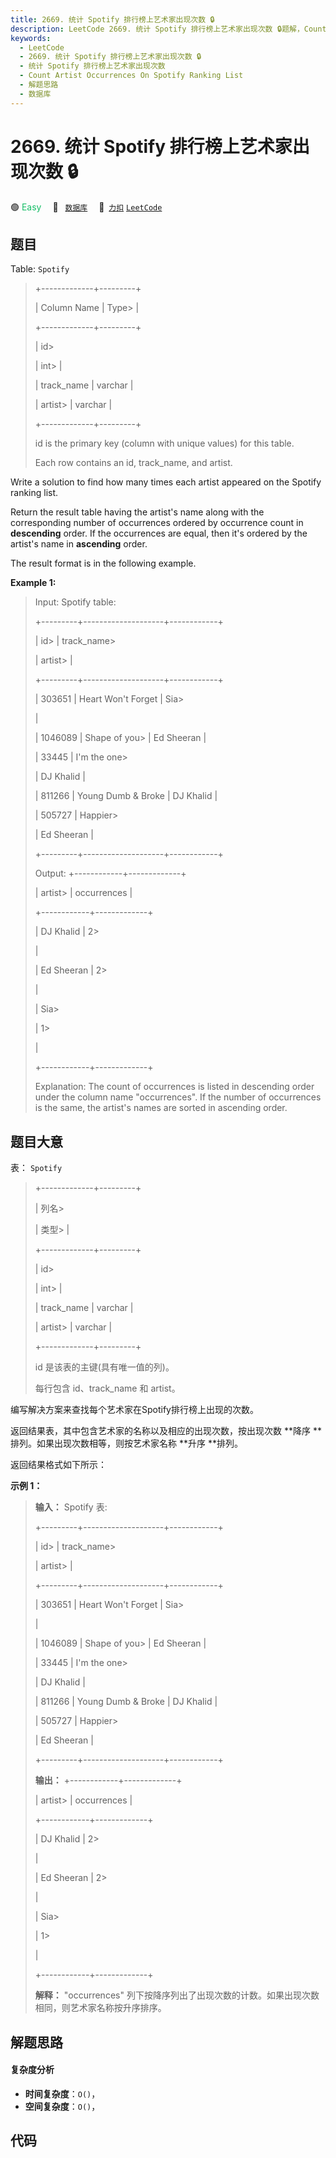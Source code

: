 ```yaml
---
title: 2669. 统计 Spotify 排行榜上艺术家出现次数 🔒
description: LeetCode 2669. 统计 Spotify 排行榜上艺术家出现次数 🔒题解，Count Artist Occurrences On Spotify Ranking List，包含解题思路、复杂度分析以及完整的 JavaScript 代码实现。
keywords:
  - LeetCode
  - 2669. 统计 Spotify 排行榜上艺术家出现次数 🔒
  - 统计 Spotify 排行榜上艺术家出现次数
  - Count Artist Occurrences On Spotify Ranking List
  - 解题思路
  - 数据库
---
```


# 2669. 统计 Spotify 排行榜上艺术家出现次数 🔒

🟢 <font color=#15bd66>Easy</font>&emsp; 🔖&ensp; [`数据库`](/tag/database.md)&emsp; 🔗&ensp;[`力扣`](https://leetcode.cn/problems/count-artist-occurrences-on-spotify-ranking-list) [`LeetCode`](https://leetcode.com/problems/count-artist-occurrences-on-spotify-ranking-list)

## 题目

Table: `Spotify`

> 
> 
> 
> 
> 
> +-------------+---------+ 
> 
> | Column Name | Type> 
> | 
> 
> +-------------+---------+ 
> 
> | id> 
> > 
>   | int> 
>  | 
> 
> | track_name  | varchar |
> 
> | artist> 
>   | varchar |
> 
> +-------------+---------+
> 
> id is the primary key (column with unique values) for this table.
> 
> Each row contains an id, track_name, and artist.
> 
> 

Write a solution to find how many times each artist appeared on the Spotify
ranking list.

Return the result table having the artist's name along with the corresponding
number of occurrences ordered by occurrence count in **descending** order. If
the occurrences are equal, then it's ordered by the artist's name in
**ascending** order.

The result format is in the following example​​​​​.



**Example 1:**

> Input: Spotify table: 
> 
> +---------+--------------------+------------+ 
> 
> | id> 
>   | track_name> 
> > 
>  | artist> 
>  |  
> 
> +---------+--------------------+------------+
> 
> | 303651  | Heart Won't Forget | Sia> 
> > 
> |
> 
> | 1046089 | Shape of you> 
>    | Ed Sheeran |
> 
> | 33445   | I'm the one> 
> > 
> | DJ Khalid  |
> 
> | 811266  | Young Dumb & Broke | DJ Khalid  | 
> 
> | 505727  | Happier> 
> > 
> > 
> | Ed Sheeran |
> 
> +---------+--------------------+------------+ 
> 
> Output: +------------+-------------+
> 
> | artist> 
>  | occurrences | 
> 
> +------------+-------------+
> 
> | DJ Khalid  | 2> 
> > 
>    |
> 
> | Ed Sheeran | 2> 
> > 
>    |
> 
> | Sia> 
> > 
> | 1> 
> > 
>    | 
> 
> +------------+-------------+ 
> 
> 
> 
> Explanation: The count of occurrences is listed in descending order under the column name "occurrences". If the number of occurrences is the same, the artist's names are sorted in ascending order.
> 
> 


## 题目大意

表： `Spotify`

> 
> 
> 
> 
> 
> +-------------+---------+ 
> 
> | 列名> 
> > 
> | 类型> 
> | 
> 
> +-------------+---------+ 
> 
> | id> 
> > 
>   | int> 
>  | 
> 
> | track_name  | varchar |
> 
> | artist> 
>   | varchar |
> 
> +-------------+---------+
> 
> id 是该表的主键(具有唯一值的列)。
> 
> 每行包含 id、track_name 和 artist。
> 
> 

编写解决方案来查找每个艺术家在Spotify排行榜上出现的次数。

返回结果表，其中包含艺术家的名称以及相应的出现次数，按出现次数 **降序  **排列。如果出现次数相等，则按艺术家名称 **升序  **排列。

返回结果格式如下所示：



**示例 1：**

> 
> 
> 
> 
> 
> **输入：** Spotify 表: 
> 
> +---------+--------------------+------------+ 
> 
> | id> 
>   | track_name> 
> > 
>  | artist> 
>  |  
> 
> +---------+--------------------+------------+
> 
> | 303651  | Heart Won't Forget | Sia> 
> > 
> |
> 
> | 1046089 | Shape of you> 
>    | Ed Sheeran |
> 
> | 33445   | I'm the one> 
> > 
> | DJ Khalid  |
> 
> | 811266  | Young Dumb & Broke | DJ Khalid  | 
> 
> | 505727  | Happier> 
> > 
> > 
> | Ed Sheeran |
> 
> +---------+--------------------+------------+ 
> 
> **输出：** +------------+-------------+
> 
> | artist> 
>  | occurrences | 
> 
> +------------+-------------+
> 
> | DJ Khalid  | 2> 
> > 
>    |
> 
> | Ed Sheeran | 2> 
> > 
>    |
> 
> | Sia> 
> > 
> | 1> 
> > 
>    | 
> 
> +------------+-------------+ 
> 
> 
> 
> **解释：** "occurrences" 列下按降序列出了出现次数的计数。如果出现次数相同，则艺术家名称按升序排序。
> 
> 


## 解题思路

#### 复杂度分析

- **时间复杂度**：`O()`，
- **空间复杂度**：`O()`，

## 代码

```javascript

```
